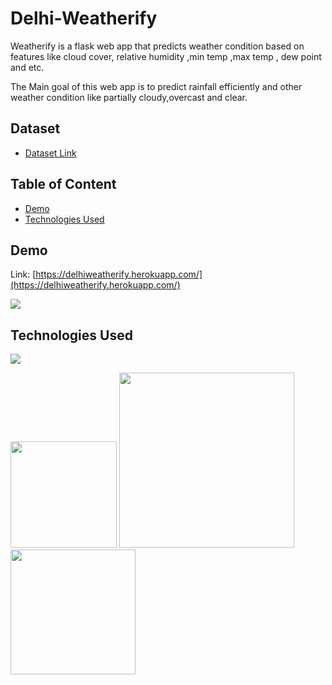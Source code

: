 # Delhi-Weatherify
Weatherify is a flask web app that predicts weather condition based on features like cloud cover, relative humidity ,min temp ,max temp , dew point and etc.

The Main goal of this web app is to predict rainfall efficiently and other weather condition like partially cloudy,overcast and clear.


## Dataset

 - [Dataset Link](https://www.visualcrossing.com/weather/weather-data-services#/editDataDefinition)

## Table of Content
  * [Demo](#Demo)
  * [Technologies Used](#TechnologiesUsed)


## Demo
Link: [https://delhiweatherify.herokuapp.com/](https://delhiweatherify.herokuapp.com/)

[![](https://i.imgur.com/fvUwB6o.png)](https://delhiweatherify.herokuapp.com/)

## Technologies Used
![](https://forthebadge.com/images/badges/made-with-python.svg)

[<img target="_blank" src="https://flask.palletsprojects.com/en/1.1.x/_images/flask-logo.png" width=170>](https://flask.palletsprojects.com/en/1.1.x/) [<img target="_blank" src="https://number1.co.za/wp-content/uploads/2017/10/gunicorn_logo-300x85.png" width=280>](https://gunicorn.org) [<img target="_blank" src="https://scikit-learn.org/stable/_static/scikit-learn-logo-small.png" width=200>](https://scikit-learn.org/stable/) 
